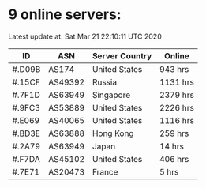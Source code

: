 # 9 online servers:

Latest update at: Sat Mar 21 22:10:11 UTC 2020

| ID | ASN | Server Country | Online |
| -- | --- | -------------- | ------ |
| #.D09B | AS174 | United States | 943 hrs |
| #.15CF | AS49392 | Russia | 1131 hrs |
| #.7F1D | AS63949 | Singapore | 2379 hrs |
| #.9FC3 | AS53889 | United States | 2226 hrs |
| #.E069 | AS40065 | United States | 1116 hrs |
| #.BD3E | AS63888 | Hong Kong | 259 hrs |
| #.2A79 | AS63949 | Japan | 14 hrs |
| #.F7DA | AS45102 | United States | 406 hrs |
| #.7E71 | AS20473 | France | 5 hrs |

